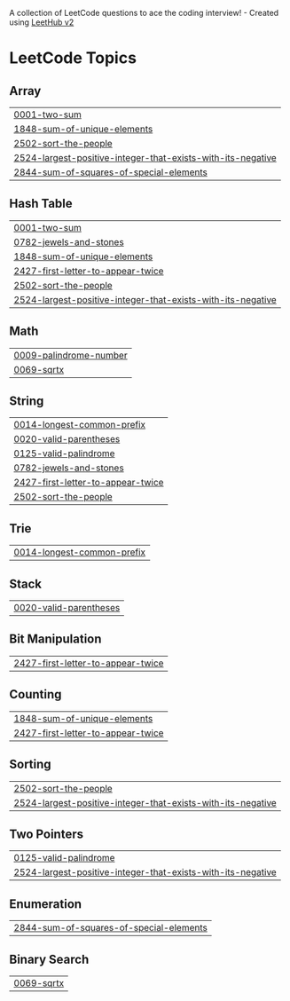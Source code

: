 A collection of LeetCode questions to ace the coding interview! - Created using [LeetHub v2](https://github.com/arunbhardwaj/LeetHub-2.0)
<!---LeetCode Topics Start-->
# LeetCode Topics
## Array
|  |
| ------- |
| [0001-two-sum](https://github.com/sidhasamad/Leetcode-solutions/tree/master/0001-two-sum) |
| [1848-sum-of-unique-elements](https://github.com/sidhasamad/Leetcode-solutions/tree/master/1848-sum-of-unique-elements) |
| [2502-sort-the-people](https://github.com/sidhasamad/Leetcode-solutions/tree/master/2502-sort-the-people) |
| [2524-largest-positive-integer-that-exists-with-its-negative](https://github.com/sidhasamad/Leetcode-solutions/tree/master/2524-largest-positive-integer-that-exists-with-its-negative) |
| [2844-sum-of-squares-of-special-elements](https://github.com/sidhasamad/Leetcode-solutions/tree/master/2844-sum-of-squares-of-special-elements) |
## Hash Table
|  |
| ------- |
| [0001-two-sum](https://github.com/sidhasamad/Leetcode-solutions/tree/master/0001-two-sum) |
| [0782-jewels-and-stones](https://github.com/sidhasamad/Leetcode-solutions/tree/master/0782-jewels-and-stones) |
| [1848-sum-of-unique-elements](https://github.com/sidhasamad/Leetcode-solutions/tree/master/1848-sum-of-unique-elements) |
| [2427-first-letter-to-appear-twice](https://github.com/sidhasamad/Leetcode-solutions/tree/master/2427-first-letter-to-appear-twice) |
| [2502-sort-the-people](https://github.com/sidhasamad/Leetcode-solutions/tree/master/2502-sort-the-people) |
| [2524-largest-positive-integer-that-exists-with-its-negative](https://github.com/sidhasamad/Leetcode-solutions/tree/master/2524-largest-positive-integer-that-exists-with-its-negative) |
## Math
|  |
| ------- |
| [0009-palindrome-number](https://github.com/sidhasamad/Leetcode-solutions/tree/master/0009-palindrome-number) |
| [0069-sqrtx](https://github.com/sidhasamad/Leetcode-solutions/tree/master/0069-sqrtx) |
## String
|  |
| ------- |
| [0014-longest-common-prefix](https://github.com/sidhasamad/Leetcode-solutions/tree/master/0014-longest-common-prefix) |
| [0020-valid-parentheses](https://github.com/sidhasamad/Leetcode-solutions/tree/master/0020-valid-parentheses) |
| [0125-valid-palindrome](https://github.com/sidhasamad/Leetcode-solutions/tree/master/0125-valid-palindrome) |
| [0782-jewels-and-stones](https://github.com/sidhasamad/Leetcode-solutions/tree/master/0782-jewels-and-stones) |
| [2427-first-letter-to-appear-twice](https://github.com/sidhasamad/Leetcode-solutions/tree/master/2427-first-letter-to-appear-twice) |
| [2502-sort-the-people](https://github.com/sidhasamad/Leetcode-solutions/tree/master/2502-sort-the-people) |
## Trie
|  |
| ------- |
| [0014-longest-common-prefix](https://github.com/sidhasamad/Leetcode-solutions/tree/master/0014-longest-common-prefix) |
## Stack
|  |
| ------- |
| [0020-valid-parentheses](https://github.com/sidhasamad/Leetcode-solutions/tree/master/0020-valid-parentheses) |
## Bit Manipulation
|  |
| ------- |
| [2427-first-letter-to-appear-twice](https://github.com/sidhasamad/Leetcode-solutions/tree/master/2427-first-letter-to-appear-twice) |
## Counting
|  |
| ------- |
| [1848-sum-of-unique-elements](https://github.com/sidhasamad/Leetcode-solutions/tree/master/1848-sum-of-unique-elements) |
| [2427-first-letter-to-appear-twice](https://github.com/sidhasamad/Leetcode-solutions/tree/master/2427-first-letter-to-appear-twice) |
## Sorting
|  |
| ------- |
| [2502-sort-the-people](https://github.com/sidhasamad/Leetcode-solutions/tree/master/2502-sort-the-people) |
| [2524-largest-positive-integer-that-exists-with-its-negative](https://github.com/sidhasamad/Leetcode-solutions/tree/master/2524-largest-positive-integer-that-exists-with-its-negative) |
## Two Pointers
|  |
| ------- |
| [0125-valid-palindrome](https://github.com/sidhasamad/Leetcode-solutions/tree/master/0125-valid-palindrome) |
| [2524-largest-positive-integer-that-exists-with-its-negative](https://github.com/sidhasamad/Leetcode-solutions/tree/master/2524-largest-positive-integer-that-exists-with-its-negative) |
## Enumeration
|  |
| ------- |
| [2844-sum-of-squares-of-special-elements](https://github.com/sidhasamad/Leetcode-solutions/tree/master/2844-sum-of-squares-of-special-elements) |
## Binary Search
|  |
| ------- |
| [0069-sqrtx](https://github.com/sidhasamad/Leetcode-solutions/tree/master/0069-sqrtx) |
<!---LeetCode Topics End-->